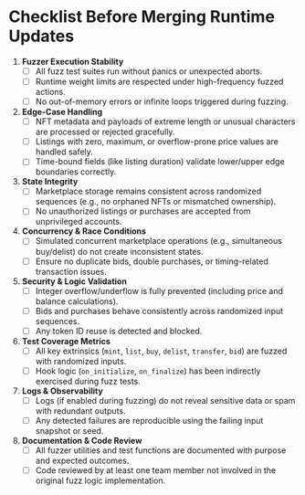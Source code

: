 # Checklist Before Merging Runtime Updates

1. **Fuzzer Execution Stability**
   * [ ] All fuzz test suites run without panics or unexpected aborts.
   * [ ] Runtime weight limits are respected under high-frequency fuzzed actions.
   * [ ] No out-of-memory errors or infinite loops triggered during fuzzing.
2. **Edge-Case Handling**
   * [ ] NFT metadata and payloads of extreme length or unusual characters are processed or rejected gracefully.
   * [ ] Listings with zero, maximum, or overflow-prone price values are handled safely.
   * [ ] Time-bound fields (like listing duration) validate lower/upper edge boundaries correctly.
3. **State Integrity**
   * [ ] Marketplace storage remains consistent across randomized sequences (e.g., no orphaned NFTs or mismatched ownership).
   * [ ] No unauthorized listings or purchases are accepted from unprivileged accounts.
4. **Concurrency & Race Conditions**
   * [ ] Simulated concurrent marketplace operations (e.g., simultaneous buy/delist) do not create inconsistent states.
   * [ ] Ensure no duplicate bids, double purchases, or timing-related transaction issues.
5. **Security & Logic Validation**
   * [ ] Integer overflow/underflow is fully prevented (including price and balance calculations).
   * [ ] Bids and purchases behave consistently across randomized input sequences.
   * [ ] Any token ID reuse is detected and blocked.
6. **Test Coverage Metrics**
   * [ ] All key extrinsics (`mint`, `list`, `buy`, `delist`, `transfer`, `bid`) are fuzzed with randomized inputs.
   * [ ] Hook logic (`on_initialize`, `on_finalize`) has been indirectly exercised during fuzz tests.
7. **Logs & Observability**
   * [ ] Logs (if enabled during fuzzing) do not reveal sensitive data or spam with redundant outputs.
   * [ ] Any detected failures are reproducible using the failing input snapshot or seed.
8. **Documentation & Code Review**
   * [ ] All fuzzer utilities and test functions are documented with purpose and expected outcomes.
   * [ ] Code reviewed by at least one team member not involved in the original fuzz logic implementation.
